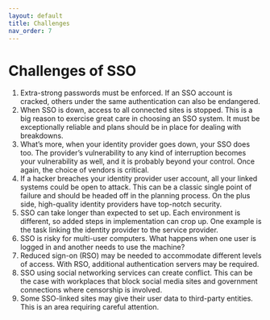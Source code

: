 ```yaml
---
layout: default
title: Challenges
nav_order: 7
---
```



Challenges of SSO
===

1. Extra-strong passwords must be enforced. If an SSO account is cracked, others under the same authentication can also be endangered.
2. When SSO is down, access to all connected sites is stopped. This is a big reason to exercise great care in choosing an SSO system. It must be exceptionally reliable and plans should be in place for dealing with breakdowns.
3. What’s more, when your identity provider goes down, your SSO does too. The provider’s vulnerability to any kind of interruption becomes your vulnerability as well, and it is probably beyond your control. Once again, the choice of vendors is critical.
4. If a hacker breaches your identity provider user account, all your linked systems could be open to attack. This can be a classic single point of failure and should be headed off in the planning process. On the plus side, high-quality identity providers have top-notch security.
5. SSO can take longer than expected to set up. Each environment is different, so added steps in implementation can crop up. One example is the task linking the identity provider to the service provider.
6. SSO is risky for multi-user computers. What happens when one user is logged in and another needs to use the machine?
7. Reduced sign-on (RSO) may be needed to accommodate different levels of access. With RSO, additional authentication servers may be required. 
8. SSO using social networking services can create conflict. This can be the case with workplaces that block social media sites and government connections where censorship is involved. 
9. Some SSO-linked sites may give their user data to third-party entities. This is an area requiring careful attention.
